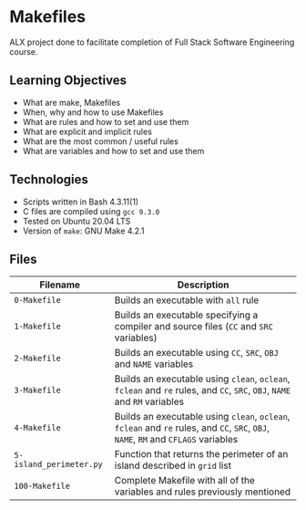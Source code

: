 # Makefiles

ALX project done to facilitate completion of Full Stack Software Engineering course.

## Learning Objectives

- What are make, Makefiles
- When, why and how to use Makefiles
- What are rules and how to set and use them
- What are explicit and implicit rules
- What are the most common / useful rules
- What are variables and how to set and use them

## Technologies

- Scripts written in Bash 4.3.11(1)
- C files are compiled using `gcc 9.3.0`
- Tested on Ubuntu 20.04 LTS
- Version of `make`: GNU Make 4.2.1

## Files

| Filename                | Description                                                                                                                        |
| ----------------------- | ---------------------------------------------------------------------------------------------------------------------------------- |
| `0-Makefile`            | Builds an executable with `all` rule                                                                                               |
| `1-Makefile`            | Builds an executable specifying a compiler and source files (`CC` and `SRC` variables)                                             |
| `2-Makefile`            | Builds an executable using `CC`, `SRC`, `OBJ` and `NAME` variables                                                                 |
| `3-Makefile`            | Builds an executable using `clean`, `oclean`, `fclean` and `re` rules, and `CC`, `SRC`, `OBJ`, `NAME` and `RM` variables           |
| `4-Makefile`            | Builds an executable using `clean`, `oclean`, `fclean` and `re` rules, and `CC`, `SRC`, `OBJ`, `NAME`, `RM` and `CFLAGS` variables |
| `5-island_perimeter.py` | Function that returns the perimeter of an island described in `grid` list                                                          |
| `100-Makefile`          | Complete Makefile with all of the variables and rules previously mentioned                                                         |
